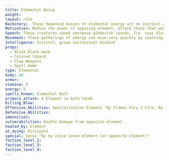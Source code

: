 ```yaml
---
title: Elemental Being
weight:
layout: role
Backstory:  These humanoid masses of elemental energy act on instinct alone, with no set goal or motivation in mind.  They attempt to destroy their elemental opposite at all costs.
Motivation: Reduce the power of opposing element, attack those that would harm the element or empower the opposing element.
Speech: These creatures speak nonsense gibberish sounds. Ice  says Glorp. Stone says Krumble. Lightning says Kerchaw. Fire says Crackle.
Movement: These gatherings of energy can move very quickly by coasting or rolling along the ground.
Intelligence: Instinct, group instinctual mindset
props:
  - Black blank mask
  - Colored tabard
  - Claw Weapons
  - Spell Ammo
type: Elemental
body: 30
armor: 
stamina: 5 
energy: 5
spells_known: Elemental Bolt 
primary_attack: 4 Element in both hands
Killing_Blow:
Offensive_Abilities: Specialization Element "By Flames Fury 2 Fire, By Arctic Wind 2 Ice, By Crushing Earth 2 Stone, By Thunders Crash 2 Lightning, By Natures Light 2 Healing, By Creeping Darkness 2 Harming"  
Defensive_Abilities: 
immunities: 
vulnerabilities: Double Damage from opposite element
healed_by: Element
at_dying: Dissipate
special: Sense "By my voice sense element (or opposite element)"
faction_level_2:
faction_level_3: 
faction_level_4:
---
```


